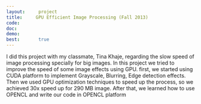 ```yaml
---
layout:     project
title:     GPU Efficient Image Processing (Fall 2013)
code:  
doc:        
demo:
best:       true
---
```


I did this project with my classmate, Tina Khaje, regarding the slow speed of image processing specially for big images. In this project we tried to improve the speed of some image effects using GPU. first, we started using CUDA platform to implement Grayscale, Blurring, Edge detection effects. Then we used GPU optimization techniques to speed up the process, so we achieved 30x speed up for 290 MB image. After that, we learned how to use OPENCL and write our code in OPENCL platform